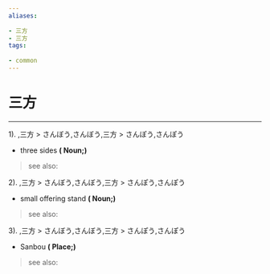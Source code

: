 ```yaml
---
aliases:
    
- 三方
- 三方
tags:
    
- common
---
```


# 三方
---
1).
,三方 > さんぼう,さんぼう,三方 > さんぽう,さんぽう

- three sides
**( Noun;)**
> see also: 
            
2).
,三方 > さんぼう,さんぼう,三方 > さんぽう,さんぽう

- small offering stand
**( Noun;)**
> see also: 
            
3).
,三方 > さんぼう,さんぼう,三方 > さんぽう,さんぽう

- Sanbou
**( Place;)**
> see also: 
            